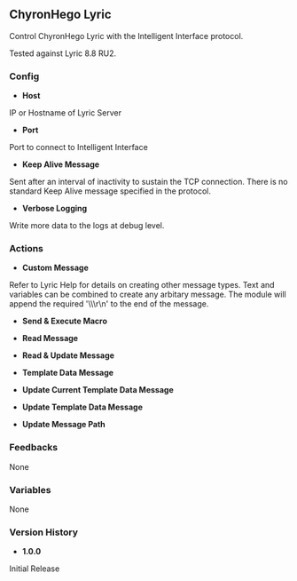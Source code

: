 ## ChyronHego Lyric

Control ChyronHego Lyric with the Intelligent Interface protocol.

Tested against Lyric 8.8 RU2.

### Config

- **Host**

IP or Hostname of Lyric Server

- **Port**

Port to connect to Intelligent Interface

- **Keep Alive Message**

Sent after an interval of inactivity to sustain the TCP connection. There is no standard Keep Alive message specified in the protocol.

- **Verbose Logging**

Write more data to the logs at debug level.

### Actions

- **Custom Message**

Refer to Lyric Help for details on creating other message types. Text and variables can be combined to create any arbitary message. The module will append the required '\\\\\\r\\n' to the end of the message.

- **Send & Execute Macro**

- **Read Message**

- **Read & Update Message**

- **Template Data Message**

- **Update Current Template Data Message**

- **Update Template Data Message**

- **Update Message Path**

### Feedbacks

None

### Variables

None

### Version History

- **1.0.0**

Initial Release
